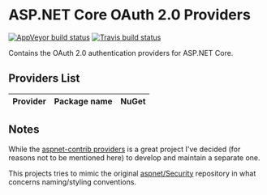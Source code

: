 # ASP.NET Core OAuth 2.0 Providers

[![AppVeyor build status](https://img.shields.io/appveyor/ci/Digillect/AspNetCoreOAuthProviders/dev.svg?label=AppVeyor)](https://ci.appveyor.com/project/Digillect/aspnetcoreoauthproviders) [![Travis build status](https://img.shields.io/travis/Digillect/AspNetCoreOAuthProviders/dev.svg?label=Travis+CI)](https://travis-ci.org/Digillect/AspNetCoreOAuthProviders)

Contains the OAuth 2.0 authentication providers for ASP.NET Core.

## Providers List

Provider       | Package name                                        | NuGet
-------------- |-----------------------------------------------------|-----------------------------

## Notes

While the [aspnet-contrib providers](https://github.com/aspnet-contrib/AspNet.Security.OAuth.Providers) is a great project I've decided (for reasons not to be mentioned here) to develop and maintain a separate one.

This projects tries to mimic the original [aspnet/Security](https://github.com/aspnet/Security) repository in what concerns naming/styling conventions.
